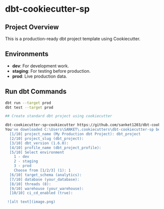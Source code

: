 # dbt-cookiecutter-sp

## Project Overview
This is a production-ready dbt project template using Cookiecutter.

## Environments
- **dev**: For development work.
- **staging**: For testing before production.
- **prod**: Live production data.

## Run dbt Commands
```sh
dbt run --target prod
dbt test --target prod

## Create standard dbt project using cookiecutter

dbt-cookiecutter-sp>cookiecutter https://github.com/sanket1203/dbt-cookiecutter-sp
You've downloaded C:\Users\SANKET\.cookiecutters\dbt-cookiecutter-sp before. Is it okay to delete and re-download it? [y/n] (y): y
  [1/10] project_name (My Production dbt Project): dbt_project
  [2/10] project_slug (dbt_project): 
  [3/10] dbt_version (1.6.0): 
  [4/10] profile_name (dbt_project_profile): 
  [5/10] Select environment
    1 - dev
    2 - staging
    3 - prod
    Choose from [1/2/3] (1): 1
  [6/10] target_schema (analytics):  
  [7/10] database (your_database):
  [8/10] threads (8):
  [9/10] warehouse (your_warehouse):
  [10/10] ci_cd_enabled (true):

 ![alt text](image.png)